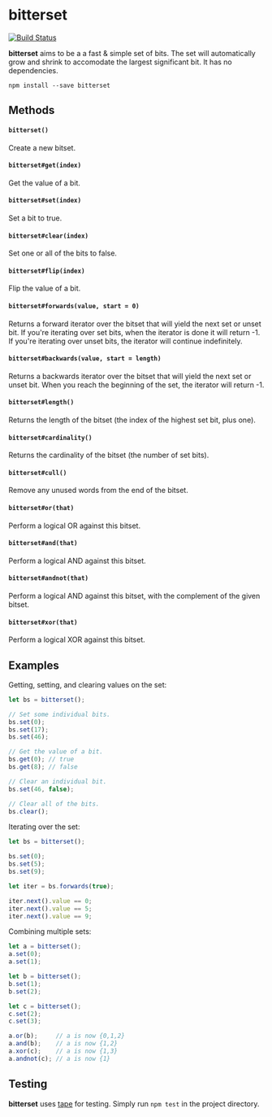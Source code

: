 bitterset
=========
[![Build Status](https://travis-ci.org/atonparker/bitterset.png?branch=master)](https://travis-ci.org/atonparker/bitterset)

__bitterset__ aims to be a a fast &amp; simple set of bits. The set will automatically grow and shrink to accomodate the largest significant bit. It has no dependencies.

`npm install --save bitterset`

Methods
-------

#### `bitterset()`
Create a new bitset.

#### `bitterset#get(index)`
Get the value of a bit.

#### `bitterset#set(index)`
Set a bit to true.

#### `bitterset#clear(index)`
Set one or all of the bits to false.

#### `bitterset#flip(index)`
Flip the value of a bit.

#### `bitterset#forwards(value, start = 0)`
Returns a forward iterator over the bitset that will yield the next set or unset bit. If you're iterating over set bits, when the iterator is done it will return -1. If you're iterating over unset bits, the iterator will continue indefinitely.

#### `bitterset#backwards(value, start = length)`
Returns a backwards iterator over the bitset that will yield the next set or unset bit. When you reach the beginning of the set, the iterator will return -1.

#### `bitterset#length()`
Returns the length of the bitset (the index of the highest set bit, plus one).

#### `bitterset#cardinality()`
Returns the cardinality of the bitset (the number of set bits).

#### `bitterset#cull()`
Remove any unused words from the end of the bitset.

#### `bitterset#or(that)`
Perform a logical OR against this bitset.

#### `bitterset#and(that)`
Perform a logical AND against this bitset.

#### `bitterset#andnot(that)`
Perform a logical AND against this bitset, with the complement of the given bitset.

#### `bitterset#xor(that)`
Perform a logical XOR against this bitset.

Examples
--------

Getting, setting, and clearing values on the set:

```javascript
let bs = bitterset();

// Set some individual bits.
bs.set(0);
bs.set(17);
bs.set(46);

// Get the value of a bit.
bs.get(0); // true
bs.get(8); // false

// Clear an individual bit.
bs.set(46, false);

// Clear all of the bits.
bs.clear();
```

Iterating over the set:

```javascript
let bs = bitterset();

bs.set(0);
bs.set(5);
bs.set(9);

let iter = bs.forwards(true);

iter.next().value == 0;
iter.next().value == 5;
iter.next().value == 9;

```

Combining multiple sets:

```javascript
let a = bitterset();
a.set(0);
a.set(1);

let b = bitterset();
b.set(1);
b.set(2);

let c = bitterset();
c.set(2);
c.set(3);

a.or(b);     // a is now {0,1,2}
a.and(b);    // a is now {1,2}
a.xor(c);    // a is now {1,3}
a.andnot(c); // a is now {1}

```

Testing
-------

__bitterset__ uses [tape](https://github.com/substack/tape) for testing. Simply run `npm test` in the project directory.
